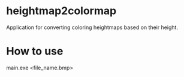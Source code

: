 heightmap2colormap
==================

Application for converting coloring heightmaps based on their height.

How to use
==========

main.exe <file_name.bmp>

